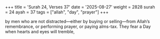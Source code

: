 +++
title = 'Surah 24, Verses 37'
date = '2025-08-27'
weight = 2828
surah = 24
ayah = 37
tags = ["allah", "day", "prayer"]
+++

by men who are not distracted—either by buying or selling—from Allah’s remembrance, or performing prayer, or paying alms-tax. They fear a Day when hearts and eyes will tremble,